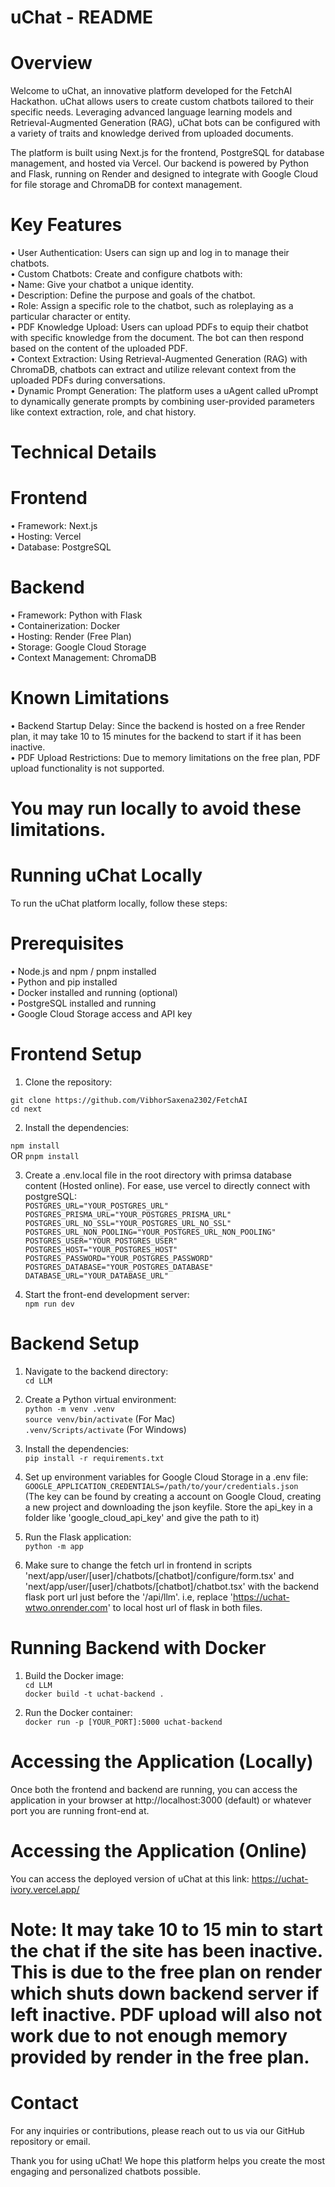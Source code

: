 # uChat - README

# Overview

Welcome to uChat, an innovative platform developed for the FetchAI Hackathon. uChat allows users to create custom chatbots tailored to their specific needs. Leveraging advanced language learning models and Retrieval-Augmented Generation (RAG), uChat bots can be configured with a variety of traits and knowledge derived from uploaded documents.

The platform is built using Next.js for the frontend, PostgreSQL for database management, and hosted via Vercel. Our backend is powered by Python and Flask, running on Render and designed to integrate with Google Cloud for file storage and ChromaDB for context management.

# Key Features

  •	User Authentication: Users can sign up and log in to manage their chatbots.<br/>
  •	Custom Chatbots: Create and configure chatbots with:<br/>
  •	Name: Give your chatbot a unique identity.<br/>
  •	Description: Define the purpose and goals of the chatbot.<br/>
  •	Role: Assign a specific role to the chatbot, such as roleplaying as a particular character or entity.<br/>
  •	PDF Knowledge Upload: Users can upload PDFs to equip their chatbot with specific knowledge from the document. The bot can then respond based on the content of the uploaded PDF.<br/>
  •	Context Extraction: Using Retrieval-Augmented Generation (RAG) with ChromaDB, chatbots can extract and utilize relevant context from the uploaded PDFs during conversations.<br/>
  •	Dynamic Prompt Generation: The platform uses a uAgent called uPrompt to dynamically generate prompts by combining user-provided parameters like context extraction, role, and 		chat history.<br/>

# Technical Details

# Frontend

  •	Framework: Next.js<br/>
  •	Hosting: Vercel<br/>
  •	Database: PostgreSQL<br/>

# Backend

  •	Framework: Python with Flask<br/>
  •	Containerization: Docker<br/>
  •	Hosting: Render (Free Plan)<br/>
  •	Storage: Google Cloud Storage<br/>
  •	Context Management: ChromaDB<br/>

 # Known Limitations

  •	Backend Startup Delay: Since the backend is hosted on a free Render plan, it may take 10 to 15 minutes for the backend to start if it has been inactive.<br/>
  •	PDF Upload Restrictions: Due to memory limitations on the free plan, PDF upload functionality is not supported.<br/>
   # You may run locally to avoid these limitations.<br/>

# Running uChat Locally

To run the uChat platform locally, follow these steps:<br/>

# Prerequisites

  •	Node.js and npm / pnpm installed<br/>
  •	Python and pip installed<br/>
  •	Docker installed and running (optional)<br/>
  •	PostgreSQL installed and running<br/>
  •	Google Cloud Storage access and API key<br/>

 # Frontend Setup

  1.	Clone the repository:<br/>
     
  ```git clone https://github.com/VibhorSaxena2302/FetchAI```<br/>
  ```cd next```<br/>

  2.	Install the dependencies:<br/>

  ```npm install```<br/>
        OR
  ```pnpm install```<br/>

  3.	Create a .env.local file in the root directory with primsa database content (Hosted online). For ease, use vercel to directly connect with postgreSQL:<br/>
  ```POSTGRES_URL="YOUR_POSTGRES_URL"```<br/>
  ```POSTGRES_PRISMA_URL="YOUR_POSTGRES_PRISMA_URL"```<br/>
  ```POSTGRES_URL_NO_SSL="YOUR_POSTGRES_URL_NO_SSL"```<br/>
  ```POSTGRES_URL_NON_POOLING="YOUR_POSTGRES_URL_NON_POOLING"```<br/>
  ```POSTGRES_USER="YOUR_POSTGRES_USER"```<br/>
  ```POSTGRES_HOST="YOUR_POSTGRES_HOST"```<br/>
  ```POSTGRES_PASSWORD="YOUR_POSTGRES_PASSWORD"```<br/>
  ```POSTGRES_DATABASE="YOUR_POSTGRES_DATABASE"```<br/>
  ```DATABASE_URL="YOUR_DATABASE_URL"```<br/>

  4.	Start the front-end development server:<br/>
  ```npm run dev```<br/>

# Backend Setup

  1.	Navigate to the backend directory:<br/>
  ```cd LLM```<br/>

  2.	Create a Python virtual environment:<br/>
  ```python -m venv .venv```<br/>
  ```source venv/bin/activate``` (For Mac)<br/>
  ```.venv/Scripts/activate``` (For Windows)<br/>

  3.	Install the dependencies:<br/>
  ```pip install -r requirements.txt```<br/>

  4.	Set up environment variables for Google Cloud Storage in a .env file:<br/>
  ```GOOGLE_APPLICATION_CREDENTIALS=/path/to/your/credentials.json```<br/>
  (The key can be found by creating a account on Google Cloud, creating a new project and downloading the json keyfile. Store the api_key in a folder like 'google_cloud_api_key' and      give the path to it)<br/>

  5.	Run the Flask application:<br/>
  ```python -m app```<br/>

  6.  Make sure to change the fetch url in frontend in scripts 'next/app/user/[user]/chatbots/[chatbot]/configure/form.tsx' and 'next/app/user/[user]/chatbots/[chatbot]/chatbot.tsx'     with the backend flask port url just before the '/api/llm'. i.e, replace 'https://uchat-wtwo.onrender.com' to local host url of flask in both files.<br/>

# Running Backend with Docker

  1.	Build the Docker image:<br/>
  ```cd LLM```<br/>
  ```docker build -t uchat-backend .```<br/>

  2.	Run the Docker container:<br/>
  ```docker run -p [YOUR_PORT]:5000 uchat-backend```<br/>

# Accessing the Application (Locally)

  Once both the frontend and backend are running, you can access the application in your browser at http://localhost:3000 (default) or whatever port you are running front-end at.<br/>

# Accessing the Application (Online)

  You can access the deployed version of uChat at this link: https://uchat-ivory.vercel.app/<br/>
  # Note: It may take 10 to 15 min to start the chat if the site has been inactive. This is due to the free plan on render which shuts down backend server if left inactive. PDF upload    will also not work due to not enough memory provided by render in the free plan.<br/>

# Contact

For any inquiries or contributions, please reach out to us via our GitHub repository or email.<br/>

Thank you for using uChat! We hope this platform helps you create the most engaging and personalized chatbots possible.

    
